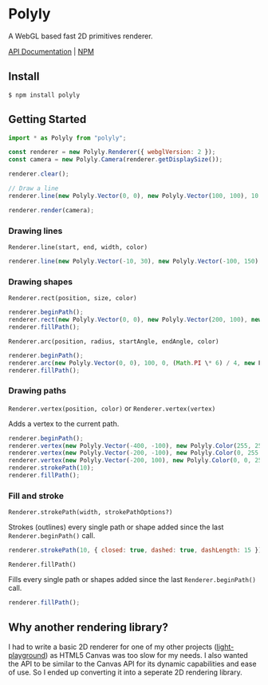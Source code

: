 # Polyly

A WebGL based fast 2D primitives renderer.

[API Documentation](https://kinetictactic.github.io/polyly/index.html) | [NPM](https://npmjs.com/package/polyly) 

## Install

```
$ npm install polyly
```

## Getting Started

```js
import * as Polyly from "polyly";

const renderer = new Polyly.Renderer({ webglVersion: 2 });
const camera = new Polyly.Camera(renderer.getDisplaySize());

renderer.clear();

// Draw a line
renderer.line(new Polyly.Vector(0, 0), new Polyly.Vector(100, 100), 10, new Polyly.Color(100, 0, 0, 255));

renderer.render(camera);
```

### Drawing lines

`Renderer.line(start, end, width, color)`

```js
renderer.line(new Polyly.Vector(-10, 30), new Polyly.Vector(-100, 150), 10, new Polyly.Color(0, 255, 15, 255));
```

### Drawing shapes

`Renderer.rect(position, size, color)`

```js
renderer.beginPath();
renderer.rect(new Polyly.Vector(0, 0), new Polyly.Vector(200, 100), new Polyly.Color(255, 0, 0, 255));
renderer.fillPath();
```

`Renderer.arc(position, radius, startAngle, endAngle, color)`

```js
renderer.beginPath();
renderer.arc(new Polyly.Vector(0, 0), 100, 0, (Math.PI \* 6) / 4, new Polyly.Color(255, 0, 0, 160));
renderer.fillPath();
```

### Drawing paths

`Renderer.vertex(position, color)` or `Renderer.vertex(vertex)`

Adds a vertex to the current path.

```js
renderer.beginPath();
renderer.vertex(new Polyly.Vector(-400, -100), new Polyly.Color(255, 25, 0, 255));
renderer.vertex(new Polyly.Vector(-200, -100), new Polyly.Color(0, 255, 0, 255));
renderer.vertex(new Polyly.Vector(-200, 100), new Polyly.Color(0, 0, 255, 255));
renderer.strokePath(10);
renderer.fillPath();
```

### Fill and stroke

`Renderer.strokePath(width, strokePathOptions?)`

Strokes (outlines) every single path or shape added since the last `Renderer.beginPath()` call.

```js
renderer.strokePath(10, { closed: true, dashed: true, dashLength: 15 });
```

`Renderer.fillPath()`

Fills every single path or shapes added since the last `Renderer.beginPath()` call.

```js
renderer.fillPath();
```

## Why another rendering library?

I had to write a basic 2D renderer for one of my other projects ([light-playground](https://github.com/KineticTactic/light-playground)) as HTML5 Canvas was too slow for my needs.  I also wanted the API to be similar to the Canvas API for its dynamic capabilities and ease of use. So I ended up converting it into a seperate 2D rendering library.
